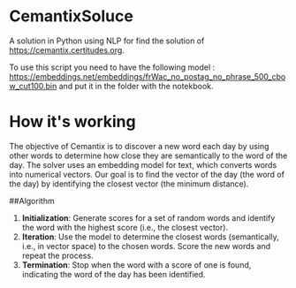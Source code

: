 # CemantixSoluce
A solution in Python using NLP for find the solution of https://cemantix.certitudes.org.

To use this script you need to have the following model : https://embeddings.net/embeddings/frWac_no_postag_no_phrase_500_cbow_cut100.bin and put it in the folder with the notekbook.

# How it's working

The objective of Cemantix is to discover a new word each day by using other words to determine how close they are semantically to the word of the day. The solver uses an embedding model for text, which converts words into numerical vectors. Our goal is to find the vector of the day (the word of the day) by identifying the closest vector (the minimum distance).

##Algorithm
1. **Initialization**: Generate scores for a set of random words and identify the word with the highest score (i.e., the closest vector).
2. **Iteration**: Use the model to determine the closest words (semantically, i.e., in vector space) to the chosen words. Score the new words and repeat the process.
3. **Termination**: Stop when the word with a score of one is found, indicating the word of the day has been identified.
